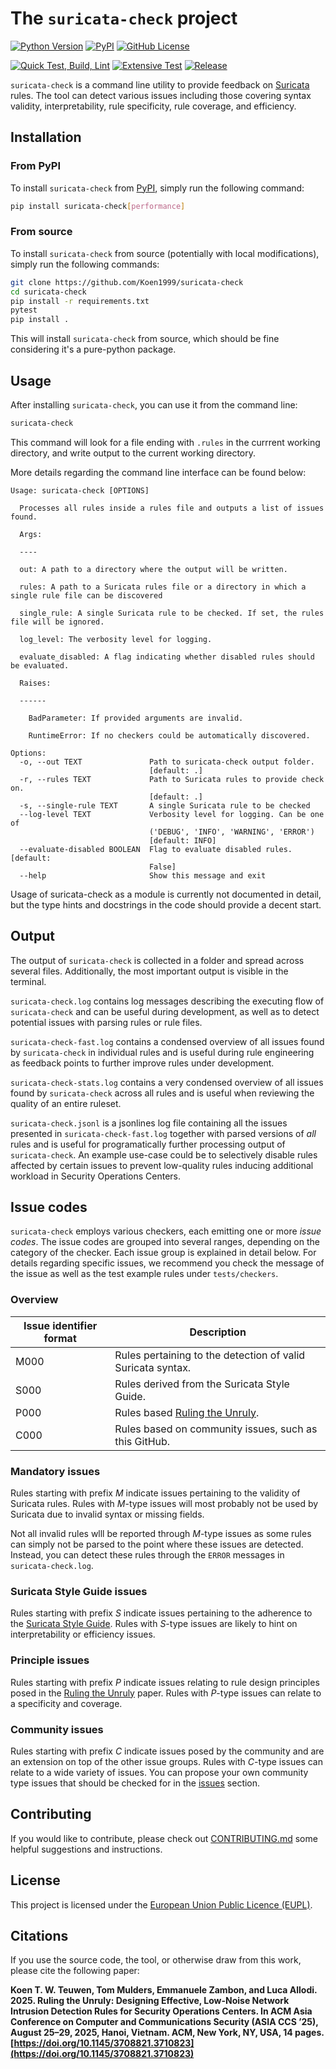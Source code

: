# The `suricata-check` project

[![Python Version](https://img.shields.io/pypi/pyversions/suricata-check)](https://www.python.org)
[![PyPI](https://img.shields.io/pypi/status/suricata-check)](https://pypi.org/project/suricata-check)
[![GitHub License](https://img.shields.io/github/license/Koen1999/suricata-check)](https://github.com/Koen1999/suricata-check/blob/master/LICENSE)

[![Quick Test, Build, Lint](https://github.com/Koen1999/suricata-check/actions/workflows/python-pr.yml/badge.svg?event=push)](https://github.com/Koen1999/suricata-check/actions/workflows/python-pr.yml)
[![Extensive Test](https://github.com/Koen1999/suricata-check/actions/workflows/python-push.yml/badge.svg)](https://github.com/Koen1999/suricata-check/actions/workflows/python-push.yml)
[![Release](https://github.com/Koen1999/suricata-check/actions/workflows/python-release.yml/badge.svg)](https://github.com/Koen1999/suricata-check/actions/workflows/python-release.yml)

`suricata-check` is a command line utility to provide feedback on [Suricata](https://github.com/OISF/suricata) rules.
The tool can detect various issues including those covering syntax validity, interpretability, rule specificity, rule coverage, and efficiency.

## Installation

### From PyPI

To install `suricata-check` from [PyPI](https://pypi.org/project/suricata-check/), simply run the following command:

```bash
pip install suricata-check[performance]
```

### From source

To install `suricata-check` from source (potentially with local modifications), simply run the following commands:

```bash
git clone https://github.com/Koen1999/suricata-check
cd suricata-check
pip install -r requirements.txt
pytest
pip install .
```

This will install `suricata-check` from source, which should be fine considering it's a pure-python package.

## Usage

After installing `suricata-check`, you can use it from the command line:

```bash
suricata-check
```

This command will look for a file ending with `.rules` in the currrent working directory, and write output to the current working directory.

More details regarding the command line interface can be found below:

```
Usage: suricata-check [OPTIONS]

  Processes all rules inside a rules file and outputs a list of issues found.

  Args:

  ----

  out: A path to a directory where the output will be written.

  rules: A path to a Suricata rules file or a directory in which a single rule file can be discovered

  single_rule: A single Suricata rule to be checked. If set, the rules file will be ignored.

  log_level: The verbosity level for logging.

  evaluate_disabled: A flag indicating whether disabled rules should be evaluated.

  Raises:

  ------

    BadParameter: If provided arguments are invalid.

    RuntimeError: If no checkers could be automatically discovered.

Options:
  -o, --out TEXT               Path to suricata-check output folder.
                               [default: .]
  -r, --rules TEXT             Path to Suricata rules to provide check on.
                               [default: .]
  -s, --single-rule TEXT       A single Suricata rule to be checked
  --log-level TEXT             Verbosity level for logging. Can be one of
                               ('DEBUG', 'INFO', 'WARNING', 'ERROR')
                               [default: INFO]
  --evaluate-disabled BOOLEAN  Flag to evaluate disabled rules.  [default:
                               False]
  --help                       Show this message and exit
```

Usage of suricata-check as a module is currently not documented in detail, but the type hints and docstrings in the code should provide a decent start.

## Output

The output of `suricata-check` is collected in a folder and spread across several files. Additionally, the most important output is visible in the terminal.

`suricata-check.log` contains log messages describing the executing flow of `suricata-check` and can be useful during development, as well as to detect potential issues with parsing rules or rule files.

`suricata-check-fast.log` contains a condensed overview of all issues found by `suricata-check` in individual rules and is useful during rule engineering as feedback points to further improve rules under development.

`suricata-check-stats.log` contains a very condensed overview of all issues found by `suricata-check` across all rules and is useful when reviewing the quality of an entire ruleset.

`suricata-check.jsonl` is a jsonlines log file containing all the issues presented in `suricata-check-fast.log` together with parsed versions of _all_ rules and is useful for programatically further processing output of `suricata-check`. An example use-case could be to selectively disable rules affected by certain issues to prevent low-quality rules inducing additional workload in Security Operations Centers.

## Issue codes

`suricata-check` employs various checkers, each emitting one or more _issue codes_.
The issue codes are grouped into several ranges, depending on the category of the checker.
Each issue group is explained in detail below.
For details regarding specific issues, we recommend you check the message of the issue as well as the test example rules under `tests/checkers`.

### Overview

| Issue identifier format | Description                                                 |
| ----------------------- | ----------------------------------------------------------- |
| M000                    | Rules pertaining to the detection of valid Suricata syntax. |
| S000                    | Rules derived from the Suricata Style Guide.                |
| P000                    | Rules based [Ruling the Unruly](https://doi.org/10.1145/3708821.3710823).                          |
| C000                    | Rules based on community issues, such as this GitHub.       |

### Mandatory issues

Rules starting with prefix _M_ indicate issues pertaining to the validity of Suricata rules.
Rules with _M_-type issues will most probably not be used by Suricata due to invalid syntax or missing fields.

Not all invalid rules wlll be reported through _M_-type issues as some rules can simply not be parsed to the point where these issues are detected.
Instead, you can detect these rules through the `ERROR` messages in `suricata-check.log`.

### Suricata Style Guide issues

Rules starting with prefix _S_ indicate issues pertaining to the adherence to the [Suricata Style Guide](https://github.com/sidallocation/suricata-style-guide).
Rules with _S_-type issues are likely to hint on interpretability or efficiency issues.

### Principle issues

Rules starting with prefix _P_ indicate issues relating to rule design principles posed in the [Ruling the Unruly](https://doi.org/10.1145/3708821.3710823) paper.
Rules with _P_-type issues can relate to a specificity and coverage.

### Community issues

Rules starting with prefix _C_ indicate issues posed by the community and are an extension on top of the other issue groups.
Rules with _C_-type issues can relate to a wide variety of issues.
You can propose your own community type issues that should be checked for in the [issues](https://github.com/Koen1999/suricata-check/issues) section.

## Contributing

If you would like to contribute, please check out [CONTRIBUTING.md](https://github.com/Koen1999/suricata-check/blob/master/CONTRIBUTING.md) some helpful suggestions and instructions.

## License

This project is licensed under the [European Union Public Licence (EUPL)](https://github.com/Koen1999/suricata-check/blob/master/LICENSE).

## Citations
If you use the source code, the tool, or otherwise draw from this work, please cite the following paper:

**Koen T. W. Teuwen, Tom Mulders, Emmanuele Zambon, and Luca Allodi. 2025. Ruling the Unruly: Designing Effective, Low-Noise Network Intrusion Detection Rules for Security Operations Centers. In ACM Asia Conference on Computer and Communications Security (ASIA CCS ’25), August 25–29, 2025, Hanoi, Vietnam. ACM, New York, NY, USA, 14 pages. [https://doi.org/10.1145/3708821.3710823](https://doi.org/10.1145/3708821.3710823)**

